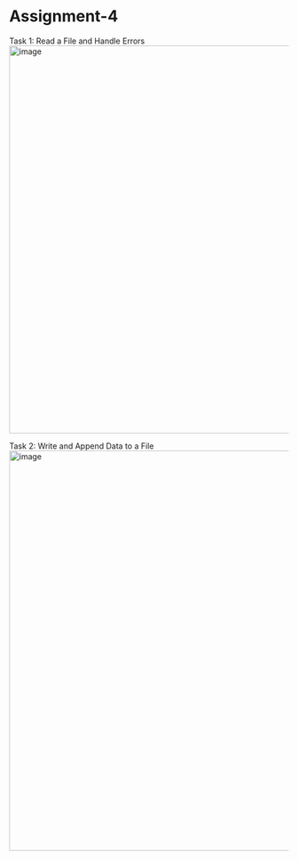 # Assignment-4
Task 1: Read a File and Handle Errors 
<img width="700" alt="image" src="https://github.com/user-attachments/assets/5f54121c-4490-46af-a32f-7bdf20f99164" />

Task 2: Write and Append Data to a File
<img width="722" alt="image" src="https://github.com/user-attachments/assets/3039fb9e-7709-4de7-ba34-6d3759c5b9aa" />
